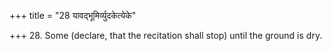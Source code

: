 +++
title = "28 यावद्भूमिर्व्युदकेत्येके"

+++
28. Some (declare, that the recitation shall stop) until the ground is dry.
